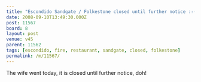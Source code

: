 ```yaml
---
title: "Escondido Sandgate / Folkestone closed until further notice :-("
date: 2008-09-10T13:49:30.000Z
post: 11567
board: 8
layout: post
venue: v45
parent: 11562
tags: [escondido, fire, restaurant, sandgate, closed, folkestone]
permalink: /m/11567/
---
```

The wife went today, it is closed until further notice, doh!
